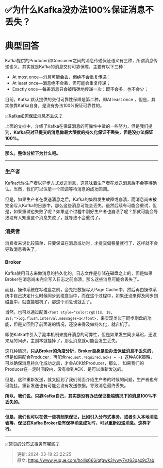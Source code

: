 # ✅为什么Kafka没办法100%保证消息不丢失？

# 典型回答


Kafka提供的Producer和Consumer之间的消息传递保证语义有三种，所谓消息传递语义，其实就是Kafka的消息交付可靠保障，主要有以下三种：



+ At most once—消息可能会丢，但绝不会重复传递；
+ At least once—消息绝不会丢，但可能会重复传递；
+ Exactly once—每条消息只会被精确地传递一次：既不会多，也不会少；



目前，Kafka 默认提供的交付可靠性保障是第二种，即At least once ，但是，其实依靠Kafka自身，是没有办法100%保证可靠性的。



[✅Kafka如何保证消息不丢失？](https://www.yuque.com/hollis666/qfgwk3/imx4a7z8zq65erlo)



上面的文档中，介绍了Kafka在保证消息的可靠性中做的一些努力，但是我们提到，**Kafka只对已提交的消息做最大限度的持久化保证不丢失，但是没办法保证100%。**

****

**那么，整体分析下为什么吧。**

****

### 生产者


Kafka允许生产者以异步方式发送消息，这意味着生产者在发送消息后不会等待确认。当然，我们可以注册一个回调等待消息的成功回调。



但是，如果生产者在发送消息之后，Kafka的集群发生故障或崩溃，而消息尚未被完全写入Kafka的日志中，那么这些消息可能会丢失。虽然后续有可能会重试，但是，如果重试也失败了呢？如果这个过程中刚好生产者也崩溃了呢？那就可能会导致没有人知道这个消息失败了，就导致不会重试了。



### 消费者


消费者来说比较简单，只要保证在消息成功时，才提交偏移量就行了，这样就不会导致消息丢失了。



### Broker


Kafka使用日志来做消息的持久化的，日志文件是存储在磁盘之上的，但是如果Broker在消息尚未完全写入日志之前崩溃，那么这些消息可能会丢失了。



而且，操作系统在写磁盘之前，会先把数据写入Page Cache中，然后再由操作系统中自己决定什么时候同步到磁盘当中，而在这个过程中，如果还没来得及同步到磁盘中，就直接宕机了，那这个消息也就丢了。



当然，也可以通过配置`<font style="color:rgb(18, 18, 18);">log.flush.interval.messages=1</font>`，来实现类似于同步刷盘的功能，但是又回到了前面说的情况，还没来得及做持久化，就宕机了。



即使Kafka中引入了副本机制来提升消息的可靠性，但是如果发生同步延迟，还没来及的同步，主副本就挂掉了，那么消息就可能会发生丢失。



这几种情况，**只从Broker的角度分析，Broker自身是没办法保证消息不丢失的**，但是如果配合Producer，再配合`request.required.acks = -1 `这种ACK策略，可以确保消息持久化成功之后，才会ACK给Producer，那么， 如果我们的Producer在一定时间段内，没有收到ACK，是可以重新发送的。



但是，这种重新发送，就又回到了我们前面介绍生产者的时候的问题，生产者也有可能挂，重新发送也有可能会没有发送依据，导致消息最终丢失。



**所以，我们说，只靠Kafka自己，其实是没有办法保证极端情况下的消息100%不丢失的。**

****

**但是，我们也可以在做一些机制来保证，比如引入分布式事务，或者引入本地消息表等，保证在Kafka Broker没有保存消息成功时，可以重新投递消息。这样才行。**

****

[✅常见的分布式事务有哪些？](https://www.yuque.com/hollis666/qfgwk3/yr0lu6)



> 更新: 2024-03-18 23:22:25  
> 原文: <https://www.yuque.com/hollis666/qfgwk3/vwy7vz63qax9c7ab>